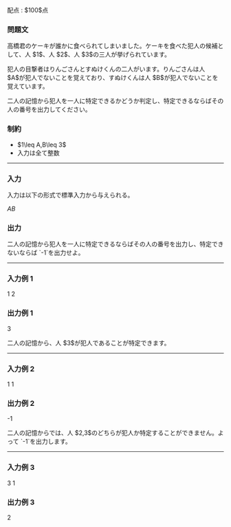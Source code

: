
<div>

<span>

<span>

<p>
配点 : $100$点
</p>

<div>

<section>

### **問題文**

<p>
高橋君のケーキが誰かに食べられてしまいました。ケーキを食べた犯人の候補として、人 $1$、人 $2$、人 $3$の三人が挙げられています。
</p>

<p>
犯人の目撃者はりんごさんとすぬけくんの二人がいます。りんごさんは人 $A$が犯人でないことを覚えており、すぬけくんは人 $B$が犯人でないことを覚えています。
</p>

<p>
二人の記憶から犯人を一人に特定できるかどうか判定し、特定できるならばその人の番号を出力してください。
</p>

</section>

</div>

<div>

<section>

### **制約**

<ul>

<li>
$1\leq A,B\leq 3$
</li>

<li>
入力は全て整数
</li>

</ul>

</section>

</div>

---

<div>

<div>

<section>

### **入力**

<p>
入力は以下の形式で標準入力から与えられる。
</p>

<div>

$A$$B$
</div>

</section>

</div>

<div>

<section>

### **出力**

<p>
二人の記憶から犯人を一人に特定できるならばその人の番号を出力し、特定できないならば `-1`を出力せよ。
</p>

</section>

</div>

</div>

---

<div>

<section>

### **入力例 1**

<div>

1 2

</div>

</section>

</div>

<div>

<section>

### **出力例 1**

<div>

3

</div>

<p>
二人の記憶から、人 $3$が犯人であることが特定できます。
</p>

</section>

</div>

---

<div>

<section>

### **入力例 2**

<div>

1 1

</div>

</section>

</div>

<div>

<section>

### **出力例 2**

<div>

-1

</div>

<p>
二人の記憶からでは、人 $2,3$のどちらが犯人か特定することができません。よって `-1`を出力します。
</p>

</section>

</div>

---

<div>

<section>

### **入力例 3**

<div>

3 1

</div>

</section>

</div>

<div>

<section>

### **出力例 3**

<div>

2

</div>

</section>

</div>

</span>

</span>

</div>
